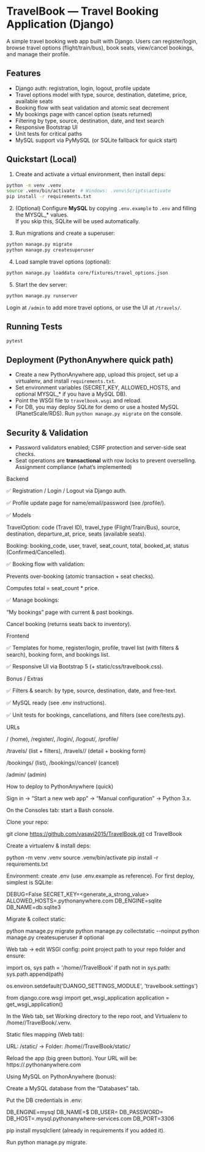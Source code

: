 # TravelBook — Travel Booking Application (Django)

A simple travel booking web app built with Django. Users can register/login, browse travel options (flight/train/bus), book seats, view/cancel bookings, and manage their profile.

## Features
- Django auth: registration, login, logout, profile update
- Travel options model with type, source, destination, datetime, price, available seats
- Booking flow with seat validation and atomic seat decrement
- My bookings page with cancel option (seats returned)
- Filtering by type, source, destination, date, and text search
- Responsive Bootstrap UI
- Unit tests for critical paths
- MySQL support via PyMySQL (or SQLite fallback for quick start)

## Quickstart (Local)

1) Create and activate a virtual environment, then install deps:
```bash
python -m venv .venv
source .venv/bin/activate  # Windows: .venv\Scripts\activate
pip install -r requirements.txt
```

2) (Optional) Configure **MySQL** by copying `.env.example` to `.env` and filling the MYSQL_* values.  
If you skip this, SQLite will be used automatically.

3) Run migrations and create a superuser:
```bash
python manage.py migrate
python manage.py createsuperuser
```

4) Load sample travel options (optional):
```bash
python manage.py loaddata core/fixtures/travel_options.json
```

5) Start the dev server:
```bash
python manage.py runserver
```

Login at `/admin` to add more travel options, or use the UI at `/travels/`.

## Running Tests
```bash
pytest
```

## Deployment (PythonAnywhere quick path)
- Create a new PythonAnywhere app, upload this project, set up a virtualenv, and install `requirements.txt`.
- Set environment variables (SECRET_KEY, ALLOWED_HOSTS, and optional MYSQL_* if you have a MySQL DB).
- Point the WSGI file to `travelbook.wsgi` and reload.
- For DB, you may deploy SQLite for demo or use a hosted MySQL (PlanetScale/RDS). Run `python manage.py migrate` on the console.

## Security & Validation
- Password validators enabled; CSRF protection and server-side seat checks.
- Seat operations are **transactional** with row locks to prevent overselling.
Assignment compliance (what’s implemented)

Backend

✅ Registration / Login / Logout via Django auth.

✅ Profile update page for name/email/password (see /profile/).

✅ Models

TravelOption: code (Travel ID), travel_type (Flight/Train/Bus), source, destination, departure_at, price, seats (available seats).

Booking: booking_code, user, travel, seat_count, total, booked_at, status (Confirmed/Cancelled).

✅ Booking flow with validation:

Prevents over-booking (atomic transaction + seat checks).

Computes total = seat_count * price.

✅ Manage bookings:

“My bookings” page with current & past bookings.

Cancel booking (returns seats back to inventory).

Frontend

✅ Templates for home, register/login, profile, travel list (with filters & search), booking form, and bookings list.

✅ Responsive UI via Bootstrap 5 (+ static/css/travelbook.css).

Bonus / Extras

✅ Filters & search: by type, source, destination, date, and free-text.

✅ MySQL ready (see .env instructions).

✅ Unit tests for bookings, cancellations, and filters (see core/tests.py).

URLs

/ (home), /register/, /login/, /logout/, /profile/

/travels/ (list + filters), /travels/<pk>/ (detail + booking form)

/bookings/ (list), /bookings/<pk>/cancel/ (cancel)

/admin/ (admin)

How to deploy to PythonAnywhere (quick)

Sign in → “Start a new web app” → “Manual configuration” → Python 3.x.

On the Consoles tab: start a Bash console.

Clone your repo:

git clone https://github.com/vasavi2015/TravelBook.git
cd TravelBook


Create a virtualenv & install deps:

python -m venv .venv
source .venv/bin/activate
pip install -r requirements.txt


Environment: create .env (use .env.example as reference).
For first deploy, simplest is SQLite:

DEBUG=False
SECRET_KEY=<generate_a_strong_value>
ALLOWED_HOSTS=<your-username>.pythonanywhere.com
DB_ENGINE=sqlite
DB_NAME=db.sqlite3


Migrate & collect static:

python manage.py migrate
python manage.py collectstatic --noinput
python manage.py createsuperuser   # optional


Web tab → edit WSGI config: point project path to your repo folder and ensure:

import os, sys
path = '/home/<your-username>/TravelBook'
if path not in sys.path: sys.path.append(path)

os.environ.setdefault('DJANGO_SETTINGS_MODULE', 'travelbook.settings')

from django.core.wsgi import get_wsgi_application
application = get_wsgi_application()

In the Web tab, set Working directory to the repo root, and Virtualenv to /home/<user>/TravelBook/.venv.

Static files mapping (Web tab):

URL: /static/ → Folder: /home/<user>/TravelBook/static/

Reload the app (big green button).
Your URL will be: https://<your-username>.pythonanywhere.com

Using MySQL on PythonAnywhere (bonus):

Create a MySQL database from the “Databases” tab.

Put the DB credentials in .env:

DB_ENGINE=mysql
DB_NAME=<pa-username>$<db-name>
DB_USER=<pa-username>
DB_PASSWORD=<your-db-password>
DB_HOST=<pa-username>.mysql.pythonanywhere-services.com
DB_PORT=3306


pip install mysqlclient (already in requirements if you added it).

Run python manage.py migrate.
